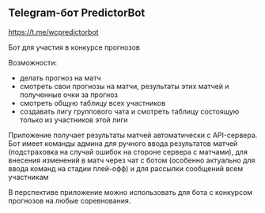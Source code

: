 ## Telegram-бот PredictorBot

https://t.me/wcpredictorbot

Бот для участия в конкурсе прогнозов

Возможности:
- делать прогноз на матч
- смотреть свои прогнозы на матчи, результаты этих матчей и полученные очки за прогноз
- смотреть общую таблицу всех участников
- создавать лигу группового чата и смотреть таблицу состоящую только из участников этой лиги

Приложение получает результаты матчей автоматически с API-сервера. Бот имеет команды админа для 
ручного ввода результатов матчей (подстраховка на случай ошибок на стороне сервера с матчами), для внесения 
изменений в матч через чат с ботом (особенно актуально для ввода команд
на стадии плей-офф) и для рассылки сообщений всем участникам

В перспективе приложение можно использовать для бота с конкурсом прогнозов на любые соревнования.

